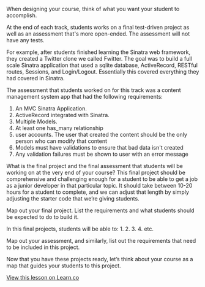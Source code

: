 When designing your course, think of what you want your student to accomplish. 

At the end of each track, students works on a final test-driven project as well as an assessment that's more open-ended. The assessment will not have any tests. 

For example, after students finished learning the Sinatra web framework, they created a Twitter clone we called Fwitter. The goal was to build a full scale Sinatra application that used a sqlite database, ActiveRecord, RESTful routes, Sessions, and Login/Logout. Essentially this covered everything they had covered in Sinatra. 

The assessment that students worked on for this track was a content management system app that had the following requirements:

1. An MVC Sinatra Application.
2. ActiveRecord integrated with Sinatra.
3. Multiple Models.
4. At least one has_many relationship
5. user accounts. The user that created the content should be the only person who can modify that content
6. Models must have validations to ensure that bad data isn't created
7. Any validation failures must be shown to user with an error message

What is the final project and the final assessment that students will be working on at the very end of your course? This final project should be comprehensive and challenging enough for a student to be able to get a job as a junior developer in that particular topic. It should take between 10-20 hours for a student to complete, and we can adjust that length by simply adjusting the starter code that we’re giving students. 

Map out your final project. List the requirements and what students should be expected to do to build it. 

In this final projects, students will be able to:
1.
2.
3.
4.
etc.

Map out your assessment, and similarly, list out the requirements that need to be included in this project. 

Now that you have these projects ready, let’s think about your course as a map that guides your students to this project. 


<a href='https://learn.co/lessons/start-with-the-end-in-mind' data-visibility='hidden'>View this lesson on Learn.co</a>
